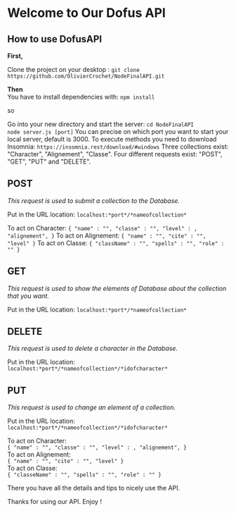 # Welcome to Our Dofus API 

## How to use DofusAPI
 
**First,** 

Clone the project on your desktop : `git clone 
https://github.com/OlivierCrochet/NodeFinalAPI.git` 

**Then**  
You have to install dependencies with: `npm install`

so

Go into your new directory and start the server: `cd NodeFinalAPI`  
`node server.js [port]` 
You can precise on which port you want to start your local server, default is 3000.
To execute methods you need to download Insomnia: `https://insomnia.rest/download/#windows`
Three collections exist: "Character", "Alignement", "Classe".
Four different requests exist: "POST", "GET", "PUT" and "DELETE".

## POST
*This request is used to submit a collection to the Database.*

Put in the URL location:
`localhost:*port*/*nameofcollection*`

To act on Character: 
`{ "name" : "",
"classe" : "",
"level" : ,
"alignement", }`
To act on Alignement: 
`{ "name" : "",
"cite" : "",
"level" }`
To act on Classe:
`{ "className" : "",
"spells" : "",
"role" : "" }`

## GET
*This request is used to show the elements of Database about the collection that you want.*

Put in the URL location:
`localhost:*port*/*nameofcollection*`

## DELETE
*This request is used to delete a character in the Database.*

Put in the URL location:
`localhost:*port*/*nameofcollection*/*idofcharacter*`

## PUT
*This request is used to change an element of a collection.*

Put in the URL location:
`localhost:*port*/*nameofcollection*/*idofcharacter*`

To act on Character:  
`{ "name" : "", "classe" : "", "level" : , "alignement", }`  
To act on Alignement:  
`{ "name" : "", "cite" : "", "level" }`  
To act on Classe:  
`{ "classeName" : "", "spells" : "", "role" : "" }`

There you have all the details and tips to nicely use the API.

Thanks for using our API.
Enjoy !
